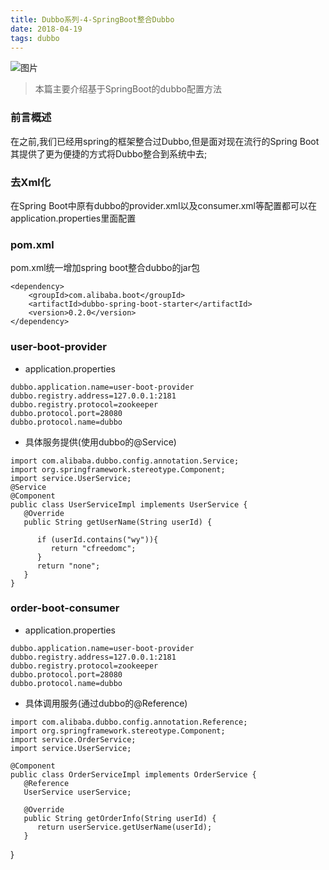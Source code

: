 ```yaml
---
title: Dubbo系列-4-SpringBoot整合Dubbo
date: 2018-04-19
tags: dubbo
---
```

![图片](http://pl5cg4rhb.bkt.clouddn.com/dubbo7page.png)
>本篇主要介绍基于SpringBoot的dubbo配置方法

<!-- more -->
### 前言概述
在之前,我们已经用spring的框架整合过Dubbo,但是面对现在流行的Spring Boot其提供了更为便捷的方式将Dubbo整合到系统中去;

### 去Xml化
在Spring Boot中原有dubbo的provider.xml以及consumer.xml等配置都可以在application.properties里面配置
### pom.xml
pom.xml统一增加spring boot整合dubbo的jar包
```
<dependency>
    <groupId>com.alibaba.boot</groupId>
    <artifactId>dubbo-spring-boot-starter</artifactId>
    <version>0.2.0</version>
</dependency>
```
### user-boot-provider
* application.properties
```
dubbo.application.name=user-boot-provider
dubbo.registry.address=127.0.0.1:2181
dubbo.registry.protocol=zookeeper
dubbo.protocol.port=28080
dubbo.protocol.name=dubbo
```
* 具体服务提供(使用dubbo的@Service)
```
import com.alibaba.dubbo.config.annotation.Service;
import org.springframework.stereotype.Component;
import service.UserService;
@Service
@Component
public class UserServiceImpl implements UserService {
   @Override
   public String getUserName(String userId) {

      if (userId.contains("wy")){
         return "cfreedomc";
      }
      return "none";
   }
}
```
### order-boot-consumer
* application.properties
```
dubbo.application.name=user-boot-provider
dubbo.registry.address=127.0.0.1:2181
dubbo.registry.protocol=zookeeper
dubbo.protocol.port=28080
dubbo.protocol.name=dubbo
```
* 具体调用服务(通过dubbo的@Reference)
```
import com.alibaba.dubbo.config.annotation.Reference;
import org.springframework.stereotype.Component;
import service.OrderService;
import service.UserService;

@Component
public class OrderServiceImpl implements OrderService {
   @Reference
   UserService userService;

   @Override
   public String getOrderInfo(String userId) {
      return userService.getUserName(userId);
   }
```
}



